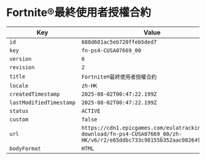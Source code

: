 # Fortnite®最終使用者授權合約

| Key | Value |
| --- | ----- |
| `id` | `688d601ac5eb720ffeb5ded7` |
| `key` | `fn-ps4-CUSA07669_00` |
| `version` | `6` |
| `revision` | `2` |
| `title` | `Fortnite®最終使用者授權合約` |
| `locale` | `zh-HK` |
| `createdTimestamp` | `2025-08-02T00:47:22.199Z` |
| `lastModifiedTimestamp` | `2025-08-02T00:47:22.199Z` |
| `status` | `ACTIVE` |
| `custom` | `false` |
| `url` | `https://cdn1.epicgames.com/eulatracking-download/fn-ps4-CUSA07669_00/zh-HK/v6/r2/e65ddbc733c98155b352aac082649921.pdf` |
| `bodyFormat` | `HTML` |
